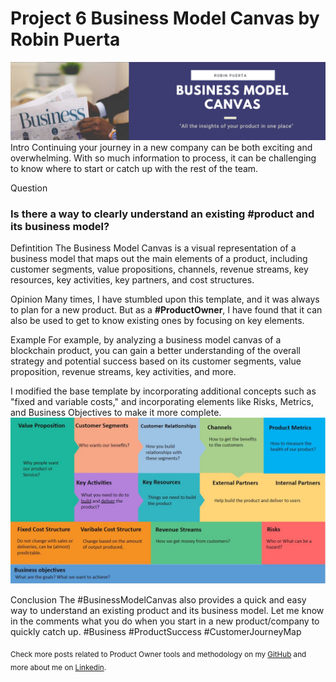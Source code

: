 # Project 6 Business Model Canvas by **Robin Puerta**
<img src="https://github.com/robspuerta/Project6_BusinessModelCanvas/blob/main/BusinessModelCanvas_banner.png" alt="Robin Puerta product Owner + Business Analyst">
Intro
Continuing your journey in a new company can be both exciting and overwhelming. With so much information to process, it can be challenging to know where to start or catch up with the rest of the team.

Question
### Is there a way to clearly understand an existing #product and its business model?

Defintition
The Business Model Canvas is a visual representation of a business model that maps out the main elements of a product, including customer segments, value propositions, channels, revenue streams, key resources, key activities, key partners, and cost structures.

Opinion
Many times, I have stumbled upon this template, and it was always to plan for a new product. But as a **#ProductOwner**, I have found that it can also be used to get to know existing ones by focusing on key elements.

Example
For example, by analyzing a business model canvas of a blockchain product, you can gain a better understanding of the overall strategy and potential success based on its customer segments, value proposition, revenue streams, key activities, and more.

I modified the base template by incorporating additional concepts such as "fixed and variable costs," and incorporating elements like Risks, Metrics, and Business Objectives to make it more complete.
<img src="https://github.com/robspuerta/Project6_BusinessModelCanvas/blob/main/BusinessModelCanvasByRobinPuerta.JPG" alt="Robin Puerta product Owner + Business Analyst">

Conclusion
The #BusinessModelCanvas also provides a quick and easy way to understand an existing product and its business model. Let me know in the comments what you do when you start in a new product/company to quickly catch up. #Business #ProductSuccess #CustomerJourneyMap

<sub>Check more posts related to Product Owner tools and methodology on my [GitHub](https://github.com/robspuerta) and more about me on [Linkedin](https://www.linkedin.com/in/robin-puerta/).</sub>
